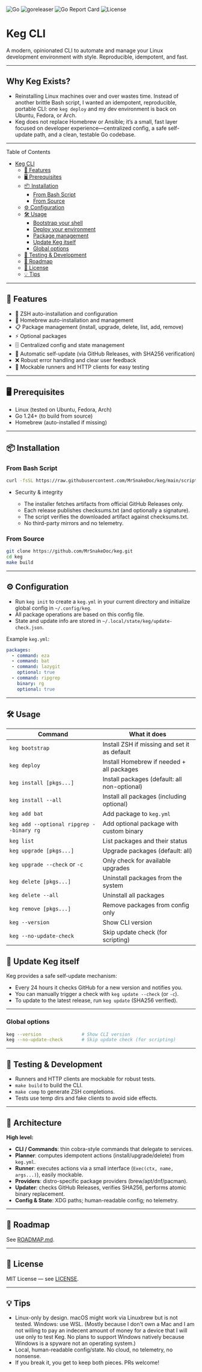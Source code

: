 ![Go](https://img.shields.io/badge/go-1.24%2B-blue)
![goreleaser](https://github.com/MrSnakeDoc/keg/actions/workflows/release.yml/badge.svg)
![Go Report Card](https://goreportcard.com/badge/github.com/MrSnakeDoc/keg)
![License](https://img.shields.io/badge/license-MIT-green)

# Keg CLI

A modern, opinionated CLI to automate and manage your Linux development environment with style.
Reproducible, idempotent, and fast.

---

## Why Keg Exists?

- Reinstalling Linux machines over and over wastes time. Instead of another brittle Bash script, I wanted an idempotent, reproducible, portable CLI: one `keg deploy` and my dev environment is back on Ubuntu, Fedora, or Arch.
- Keg does not replace Homebrew or Ansible; it’s a small, fast layer focused on developer experience—centralized config, a safe self-update path, and a clean, testable Go codebase.

---

Table of Contents
- [Keg CLI](#keg-cli)
  - [🚀 Features](#-features)
  - [🖥️ Prerequisites](#️-prerequisites)
  - [📦 Installation](#-installation)
    - [From Bash Script](#from-bash-script)
    - [From Source](#from-source)
  - [⚙️ Configuration](#️-configuration)
  - [🛠️ Usage](#️-usage)
    - [Bootstrap your shell](#bootstrap-your-shell)
    - [Deploy your environment](#deploy-your-environment)
    - [Package management](#package-management)
    - [Update Keg itself](#update-keg-itself)
    - [Global options](#global-options)
  - [🧪 Testing \& Development](#-testing--development)
  - [📝 Roadmap](#-roadmap)
  - [📄 License](#-license)
  - [💡 Tips](#-tips)
---

## 🚀 Features

- 🚀 ZSH auto-installation and configuration
- 🍺 Homebrew auto-installation and management
- 📋 Package management (install, upgrade, delete, list, add, remove)
- ⚡ Optional packages
- 🗄️ Centralized config and state management
- 🔄 Automatic self-update (via GitHub Releases, with SHA256 verification)
- ❌ Robust error handling and clear user feedback
- 🧪 Mockable runners and HTTP clients for easy testing

---

## 🖥️ Prerequisites

- Linux (tested on Ubuntu, Fedora, Arch)
- Go 1.24+ (to build from source)
- Homebrew (auto-installed if missing)

---

## 📦 Installation

### From Bash Script

```bash
curl -fsSL https://raw.githubusercontent.com/MrSnakeDoc/keg/main/scripts/install.sh | bash -
```

 * Security & integrity

    - The installer fetches artifacts from official GitHub Releases only.
    - Each release publishes checksums.txt (and optionally a signature).
    - The script verifies the downloaded artifact against checksums.txt.
    - No third-party mirrors and no telemetry.

### From Source

```bash
git clone https://github.com/MrSnakeDoc/keg.git
cd keg
make build
```

---

## ⚙️ Configuration

- Run `keg init` to create a `keg.yml` in your current directory and initialize global config in `~/.config/keg`.
- All package operations are based on this config file.
- State and update info are stored in `~/.local/state/keg/update-check.json`.

Example `keg.yml`:

```yaml
packages:
  - command: eza
  - command: bat
  - command: lazygit
    optional: true
  - command: ripgrep
    binary: rg
    optional: true
```

---

## 🛠️ Usage

| Command                                  | What it does                                 |
| ---------------------------------------- | -------------------------------------------- |
| `keg bootstrap`                          | Install ZSH if missing and set it as default |
| `keg deploy`                             | Install Homebrew if needed + all packages    |
| `keg install [pkgs...]`                  | Install packages (default: all non-optional) |
| `keg install --all`                      | Install all packages (including optional)    |
| `keg add bat`                            | Add package to `keg.yml`                     |
| `keg add --optional ripgrep --binary rg` | Add optional package with custom binary      |
| `keg list`                               | List packages and their status               |
| `keg upgrade [pkgs...]`                  | Upgrade packages (default: all)              |
| `keg upgrade --check` or `-c`            | Only check for available upgrades            |
| `keg delete [pkgs...]`                   | Uninstall packages from the system           |
| `keg delete --all`                       | Uninstall all packages                       |
| `keg remove [pkgs...]`                   | Remove packages from config only             |
| `keg --version`                          | Show CLI version                             |
| `keg --no-update-check`                  | Skip update check (for scripting)            |


## 🔄 Update Keg itself

Keg provides a safe self-update mechanism:

* Every 24 hours it checks GitHub for a new version and notifies you.
* You can manually trigger a check with `keg update --check` (or `-c`).
* To update to the latest release, run `keg update` (SHA256 verified).

---

### Global options

```bash
keg --version               # Show CLI version
keg --no-update-check       # Skip update check (for scripting)
```

---

## 🧪 Testing & Development

* Runners and HTTP clients are mockable for robust tests.
* `make build` to build the CLI.
* `make comp` to generate ZSH completions.
* Tests use temp dirs and fake clients to avoid side effects.

---

## 🧱 Architecture

**High level:**

* **CLI / Commands**: thin cobra-style commands that delegate to services.
* **Planner**: computes idempotent actions (install/upgrade/delete) from `keg.yml`.
* **Runner**: executes actions via a small interface (`Exec(ctx, name, args...)`), easily mockable.
* **Providers**: distro-specific package providers (brew/apt/dnf/pacman).
* **Updater**: checks GitHub Releases, verifies SHA256, performs atomic binary replacement.
* **Config & State**: XDG paths; human-readable config; no telemetry.

---

## 📝 Roadmap

See [ROADMAP.md](./ROADMAP.md).

---

## 📄 License

MIT License — see [LICENSE](./LICENSE).

---

## 💡 Tips

* Linux-only by design. macOS might work via Linuxbrew but is not tested. Windows: use WSL. (Mostly because I don't own a Mac and I am not willing to pay an indecent amount of money for a device that I will use only to test Keg. No plans to support Windows natively because Windows is a spyware not an operating system.)
* Local, human-readable config/state. No cloud, no telemetry, no nonsense.
* If you break it, you get to keep both pieces. PRs welcome!